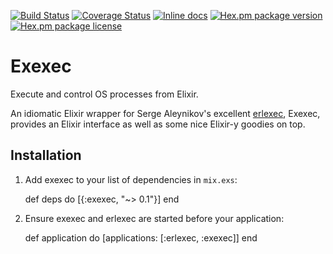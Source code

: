[![Build Status](https://travis-ci.org/antipax/exexec.svg?branch=master)](https://travis-ci.org/antipax/exexec) [![Coverage Status](https://coveralls.io/repos/github/antipax/exexec/badge.svg?branch=master)](https://coveralls.io/github/antipax/exexec?branch=master) [![Inline docs](http://inch-ci.org/github/antipax/exexec.svg?branch=master)](http://inch-ci.org/github/antipax/exexec) [![Hex.pm package version](https://img.shields.io/hexpm/v/exexec.svg)](https://hex.pm/packages/exexec) [![Hex.pm package license](https://img.shields.io/hexpm/l/exexec.svg)](https://github.com/antipax/exexec/blob/master/LICENSE)

# Exexec

Execute and control OS processes from Elixir.

An idiomatic Elixir wrapper for Serge Aleynikov's excellent
[erlexec](https://github.com/saleyn/erlexec), Exexec, provides an Elixir
interface as well as some nice Elixir-y goodies on top.

## Installation

  1. Add exexec to your list of dependencies in `mix.exs`:

        def deps do
          [{:exexec, "~> 0.1"}]
        end

  2. Ensure exexec and erlexec are started before your application:

        def application do
          [applications: [:erlexec, :exexec]]
        end
